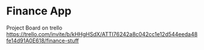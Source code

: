 # Finance App

Project Board on trello
https://trello.com/invite/b/kHHgHSdX/ATTI76242a8c042cc1e12d544eeda48fe14d91A0E618/finance-stuff
